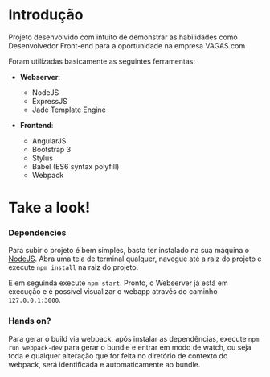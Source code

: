 # Introdução
Projeto desenvolvido com intuito de demonstrar as habilidades como Desenvolvedor
Front-end para a oportunidade na empresa VAGAS.com

Foram utilizadas basicamente as seguintes ferramentas:
 - **Webserver**:
   - NodeJS
   - ExpressJS
   - Jade Template Engine

 - **Frontend**:
   - AngularJS
   - Bootstrap 3
   - Stylus
   - Babel (ES6 syntax polyfill)
   - Webpack

# Take a look!
### Dependencies
Para subir o projeto é bem simples, basta ter instalado na sua máquina o
[NodeJS](https://nodejs.org/en/). Abra uma tela de terminal qualquer, navegue
até a raiz do projeto e execute `npm install` na raiz do projeto.

E em seguinda execute `npm start`. Pronto, o Webserver já está em
execução e é possível visualizar o webapp através do caminho `127.0.0.1:3000`.

### Hands on?
Para gerar o build via webpack, após instalar as dependências, execute
`npm run webpack-dev` para gerar o bundle e entrar em modo de watch, ou seja
toda e qualquer alteração que for feita no diretório de contexto do webpack,
será identificada e automaticamente ao bundle.
